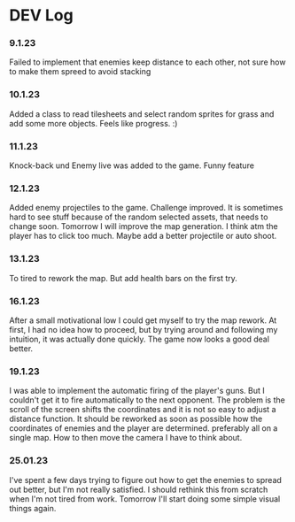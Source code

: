 # DEV Log

### 9.1.23

Failed to implement that enemies keep distance to each other, not sure how to make them spreed to avoid stacking

### 10.1.23

Added a class to read tilesheets and select random sprites for grass and add some more objects. Feels like progress. :)

### 11.1.23

Knock-back und Enemy live was added to the game. Funny feature

### 12.1.23

Added enemy projectiles to the game. Challenge improved.
It is sometimes hard to see stuff because of the random selected assets, that needs to change soon.
Tomorrow I will improve the map generation.
I think atm the player has to click too much. Maybe add a better projectile or auto shoot.

### 13.1.23

To tired to rework the map. But add health bars on the first try.

### 16.1.23

After a small motivational low I could get myself to try the map rework.
At first, I had no idea how to proceed, but by trying around and following my intuition, it was actually done quickly.
The game now looks a good deal better.

### 19.1.23

I was able to implement the automatic firing of the player's guns. But I couldn't get it to fire automatically to the
next opponent. The problem is the scroll of the screen shifts the coordinates and it is not so easy to adjust a distance
function. It should be reworked as soon as possible how the coordinates of enemies and the player are determined.
preferably all on a single map. How to then move the camera I have to think about.

### 25.01.23

I've spent a few days trying to figure out how to get the enemies to spread out better, but I'm not really satisfied. I
should rethink this from scratch when I'm not tired from work. Tomorrow I'll start doing some simple visual things
again.  
